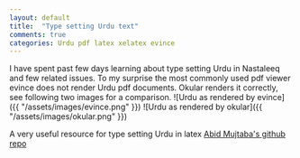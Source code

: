 ```yaml
---
layout: default
title:  "Type setting Urdu text"
comments: true
categories: Urdu pdf latex xelatex evince
---
```


I have spent past few days learning about type setting Urdu in Nastaleeq and few related issues. To my surprise the most commonly used pdf viewer evince does not render Urdu pdf documents. Okular renders it correctly, see following two images for a comparison.
![Urdu as rendered by evince]({{ "/assets/images/evince.png" }})
![Urdu as rendered by okular]({{ "/assets/images/okular.png" }})


A very useful resource for type setting Urdu in latex [Abid Mujtaba's github repo](https://github.com/abid-mujtaba/urdu-latex)
